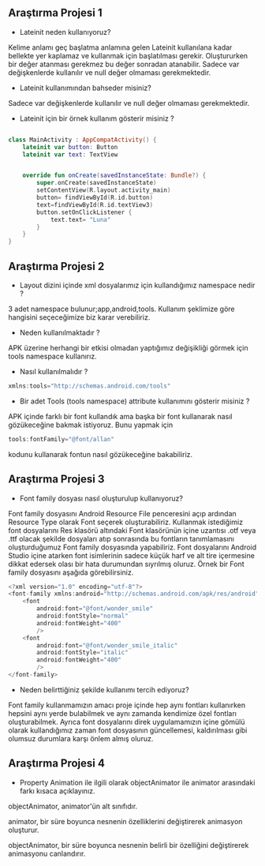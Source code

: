 ## <a name="1"></a> Araştırma Projesi 1

- Lateinit neden kullanıyoruz?

Kelime anlamı geç başlatma anlamına gelen Lateinit kullanılana kadar bellekte yer kaplamaz ve kullanmak için başlatılması gerekir. Oluştururken bir değer atanması gerekmez bu değer sonradan atanabilir. Sadece var değişkenlerde kullanılır ve null değer olmaması gerekmektedir.

- Lateinit kullanımından bahseder misiniz?

Sadece var değişkenlerde kullanılır ve null değer olmaması gerekmektedir.

- Lateinit için bir örnek kullanım gösterir misiniz ?


```kotlin

class MainActivity : AppCompatActivity() {
    lateinit var button: Button
    lateinit var text: TextView


    override fun onCreate(savedInstanceState: Bundle?) {
        super.onCreate(savedInstanceState)
        setContentView(R.layout.activity_main)
        button= findViewById(R.id.button)
        text=findViewById(R.id.textView3)
        button.setOnClickListener {
            text.text= "Luna"
        }
    }
}
```

## <a name="2"></a> Araştırma Projesi 2


- Layout dizini içinde xml dosyalarımız için kullandığımız namespace nedir ?

3 adet namespace bulunur;app,android,tools. Kullanım şeklimize göre hangisini seçeceğimize biz karar verebiliriz.

- Neden kullanılmaktadır ?

APK üzerine herhangi bir etkisi olmadan yaptığımız değişikliği görmek için tools namespace kullanırız.

- Nasıl kullanılmalıdır ?

```kotlin
xmlns:tools="http://schemas.android.com/tools"
```

- Bir adet Tools (tools namespace) attribute kullanımını gösterir misiniz ? 

APK içinde farklı bir font kullandık ama başka bir font kullanarak nasıl gözükeceğine bakmak istiyoruz. Bunu yapmak için

```kotlin
tools:fontFamily="@font/allan"
```
kodunu kullanarak fontun nasıl gözükeceğine bakabiliriz.

## <a name="3"></a> Araştırma Projesi 3

- Font family dosyası nasıl oluşturulup kullanıyoruz?

Font family dosyasını Android Resource File penceresini açıp ardından Resource Type olarak Font seçerek oluşturabiliriz. Kullanmak istediğimiz font dosyalarını Res klasörü altındaki Font klasörünün içine uzantısı .otf veya .ttf olacak şekilde dosyaları atıp sonrasında bu fontların tanımlamasını oluşturduğumuz Font family dosyasında yapabiliriz. Font dosyalarını Android Studio içine atarken font isimlerinin sadece küçük harf ve alt tire içermesine dikkat edersek olası bir hata durumundan sıyrılmış oluruz.
Örnek bir Font family dosyasını aşağıda görebilirsiniz.

```kotlin
<?xml version="1.0" encoding="utf-8"?>
<font-family xmlns:android="http://schemas.android.com/apk/res/android">
    <font
        android:font="@font/wonder_smile"
        android:fontStyle="normal"
        android:fontWeight="400"
        />
    <font
        android:font="@font/wonder_smile_italic"
        android:fontStyle="italic"
        android:fontWeight="400"
        />
</font-family>
```
- Neden belirttiğiniz şekilde kullanımı tercih ediyoruz?

Font family kullanmamızın amacı proje içinde hep aynı fontları kullanırken hepsini aynı yerde bulabilmek ve aynı zamanda kendimize özel fontları oluşturabilmek. Ayrıca font dosyalarını direk uygulamamızın içine gömülü olarak kullandığımız zaman font dosyasının güncellemesi, kaldırılması gibi olumsuz durumlara karşı önlem almış oluruz.

## <a name="4"></a> Araştırma Projesi 4

- Property Animation ile ilgili olarak objectAnimator ile animator arasındaki farkı kısaca açıklayınız.

objectAnimator, animator'ün alt sınıfıdır.

animator, bir süre boyunca nesnenin özelliklerini değiştirerek animasyon oluşturur.

objectAnimator, bir süre boyunca nesnenin belirli bir özelliğini değiştirerek animasyonu canlandırır.
